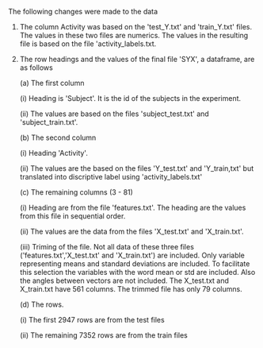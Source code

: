 The following changes were made to the data

1. The column Activity was based on the 'test_Y.txt' and 'train_Y.txt' files.
   The values in these two files are numerics.
   The values in the resulting file is based on the file 'activity_labels.txt.
   
2. The row headings and the values of the final file 'SYX', a dataframe, are as follows

   (a) The first column
   
      (i) Heading is 'Subject'. It is the id of the subjects in the experiment.
   
      (ii) The values are based on the files 'subject_test.txt' and 'subject_train.txt'.
   
   (b) The second column
   
      (i) Heading 'Activity'.
   
      (ii) The values are the based on the files 'Y_test.txt' and 'Y_train,txt' but translated 
         into discriptive label using 'activity_labels.txt'
   
   (c) The remaining columns (3 - 81)
   
      (i) Heading are from the file 'features.txt'. The heading are the values from this file in sequential order. 
   
      (ii) The values are the data from the files 'X_test.txt' and 'X_train.txt'.
   
      (iii) Triming of the file. Not all data of these three files ('features.txt','X_test.txt' and 'X_train.txt') are
         included. Only variable representing means and standard deviations are included. To facilitate this selection the
         variables with the word mean or std are included. Also the angles between vectors are not included. The X_test.txt
         and X_train.txt have 561 columns. The trimmed file has only 79 columns.
   
   (d) The rows.
   
      (i) The first 2947 rows are from the test files
   
      (ii) The remaining 7352 rows are from the train files   
